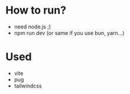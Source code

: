 # How to run?
  - need node.js ;)
  - npm run dev (or same if you use bun, yarn...)

# Used
  - vite
  - pug
  - tailwindcss
